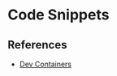 # Code Snippets

## References

- [Dev Containers](https://code.visualstudio.com/docs/devcontainers/containers)
